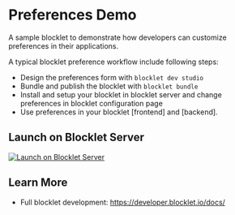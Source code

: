 # Preferences Demo

A sample blocklet to demonstrate how developers can customize preferences in their applications.

A typical blocklet preference workflow include following steps:

- Design the preferences form with `blocklet dev studio`
- Bundle and publish the blocklet with `blocklet bundle`
- Install and setup your blocklet in blocklet server and change preferences in blocklet configuration page
- Use preferences in your blocklet [frontend] and [backend].

## Launch on Blocklet Server

[![Launch on Blocklet Server](https://assets.arcblock.io/icons/launch_on_blocklet_server.svg)](https://install.arcblock.io/launch?action=blocklet-install&meta_url=https%3A%2F%2Fgithub.com%2Fblocklet%2Fpreferences-demo%2Freleases%2Fdownload%2Fv0.1.2%2Fblocklet.json)

## Learn More

- Full blocklet development: https://developer.blocklet.io/docs/
